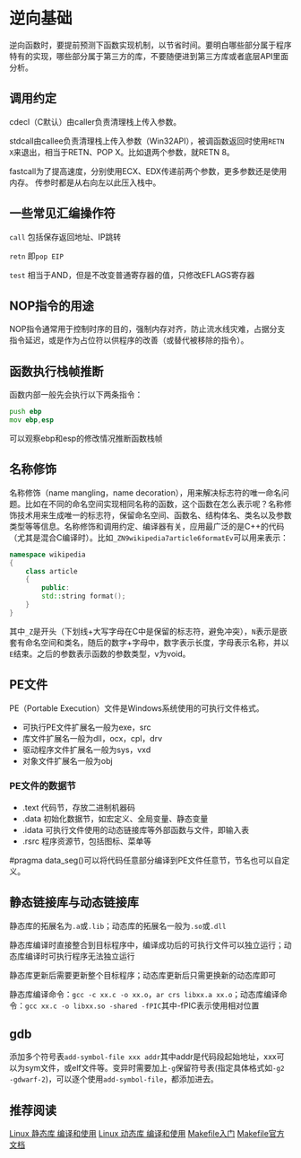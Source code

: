 # 逆向基础

逆向函数时，要提前预测下函数实现机制，以节省时间。要明白哪些部分属于程序特有的实现，哪些部分属于第三方的库，不要随便进到第三方库或者底层API里面分析。

## 调用约定

cdecl（C默认）由caller负责清理栈上传入参数。

stdcall由callee负责清理栈上传入参数（Win32API），被调函数返回时使用`RETN X`来退出，相当于RETN、POP X。比如退两个参数，就RETN 8。

fastcall为了提高速度，分别使用ECX、EDX传递前两个参数，更多参数还是使用内存。
传参时都是从右向左以此压入栈中。

## 一些常见汇编操作符

`call` 包括保存返回地址、IP跳转

`retn` 即`pop EIP`

`test` 相当于AND，但是不改变普通寄存器的值，只修改EFLAGS寄存器

## NOP指令的用途

NOP指令通常用于控制时序的目的，强制内存对齐，防止流水线灾难，占据分支指令延迟，或是作为占位符以供程序的改善（或替代被移除的指令）。

## 函数执行栈帧推断

函数内部一般先会执行以下两条指令：

```asm
push ebp
mov ebp,esp
```

可以观察ebp和esp的修改情况推断函数栈帧

## 名称修饰

名称修饰（name mangling，name decoration），用来解决标志符的唯一命名问题。比如在不同的命名空间实现相同名称的函数，这个函数在怎么表示呢？名称修饰技术用来生成唯一的标志符，保留命名空间、函数名、结构体名、类名以及参数类型等等信息。名称修饰和调用约定、编译器有关，应用最广泛的是C++的代码（尤其是混合C编译时）。比如`_ZN9wikipedia7article6formatEv`可以用来表示：

```c++
namespace wikipedia
{
    class article
    {
        public:
        std::string format();
    }
}
```

其中`_Z`是开头（下划线+大写字母在C中是保留的标志符，避免冲突），`N`表示是嵌套有命名空间和类名，随后的数字+字母中，数字表示长度，字母表示名称，并以`E`结束。之后的参数表示函数的参数类型，v为void。

## PE文件

PE（Portable Execution）文件是Windows系统使用的可执行文件格式。

* 可执行PE文件扩展名一般为exe，src
* 库文件扩展名一般为dll，ocx，cpl，drv
* 驱动程序文件扩展名一般为sys，vxd
* 对象文件扩展名一般为obj

### PE文件的数据节
* .text 代码节，存放二进制机器码
* .data 初始化数据节，如宏定义、全局变量、静态变量
* .idata 可执行文件使用的动态链接库等外部函数与文件，即输入表
* .rsrc 程序资源节，包括图标、菜单等

\#pragma data_seg()可以将代码任意部分编译到PE文件任意节，节名也可以自定义。


## 静态链接库与动态链接库

静态库的拓展名为`.a`或`.lib`；动态库的拓展名一般为`.so`或`.dll`

静态库编译时直接整合到目标程序中，编译成功后的可执行文件可以独立运行；动态库编译时可执行程序无法独立运行

静态库更新后需要更新整个目标程序；动态库更新后只需更换新的动态库即可

静态库编译命令：`gcc -c xx.c -o xx.o`，`ar crs libxx.a xx.o`；动态库编译命令：`gcc xx.c -o libxx.so -shared -fPIC`其中-fPIC表示使用相对位置

## gdb

添加多个符号表`add-symbol-file xxx addr`其中addr是代码段起始地址，xxx可以为sym文件，或elf文件等。变异时需要加上`-g`保留符号表(指定具体格式如`-g2 -gdwarf-2`)，可以逐个使用`add-symbol-file`，都添加进去。


## 推荐阅读

[Linux 静态库 编译和使用](https://blog.csdn.net/houxian1103/article/details/122272516)
[Linux 动态库 编译和使用](https://houxian1103.blog.csdn.net/article/details/122272862)
[Makefile入门](https://dlonng.com/posts/makefile)
[Makefile官方文档](https://www.gnu.org/software/make/manual/make.html#Introduction)